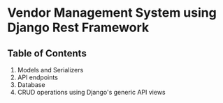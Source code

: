 # Vendor Management System using Django Rest Framework

## Table of Contents
1. Models and Serializers
2. API endpoints
3. Database
4. CRUD operations using Django's generic API views
